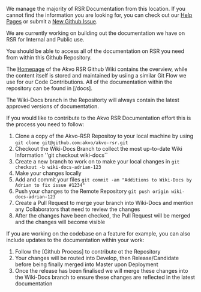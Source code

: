 We manage the majority of RSR Documentation from this location. If you cannot find the information you are looking for, you can check out our [Help Pages](http://rsrhelp.akvo.org/) or submit a [New Github Issue](https://github.com/akvo/akvo-rsr/issues/new).

We are currently working on building out the documentation we have on RSR for Internal and Public use.

You should be able to access all of the documentation on RSR you need from within this Github Repository.

The [Homepage](https://github.com/akvo/akvo-rsr/wiki) of the Akvo RSR Github Wiki contains the overview, while the content itself is stored and maintained by usiing a similar Git Flow we use for our Code Contributions. All of the documentation within the repository can be found in [/docs].

The Wiki-Docs branch in the Repositorty will always contain the latest approved versions of documentation.

If you would like to contribute to the Akvo RSR Documentation effort this is the process you need to follow:

1. Clone a copy of the Akvo-RSR Repositoy to your local machine by using ``git clone git@github.com:akvo/akvo-rsr.git``
2. Checkout the Wiki-Docs Branch to collect the most up-to-date Wiki Information ''git checkout wiki-docs``
3. Create a new branch to work on to make your local changes in ``git checkout -b wiki-docs-adrian-123``
4. Make your changes locally
5. Add and commit your files ``git commit -am "Additions to Wiki-Docs by Adrian to fix issue #1234"``
6. Push your changes to the Remote Repository ``git push origin wiki-docs-adrian-123``
7. Create a Pull Request to merge your branch into Wiki-Docs and mention any Collaborators that need to review the changes
8. After the changes have been checked, the Pull Request will be merged and the changes will become visible

If you are working on the codebase on a feature for example, you can also include updates to the documentation within your work:

1. Follow the [Github Process] to contribute ot the Repository
2. Your changes will be routed into Develop, then Release/Candidate before being finally merged into Master upon Deployment
3. Once the release has been finalised we will merge these changes into the Wiki-Docs branch to ensure these changes are reflected in the latest documentation
